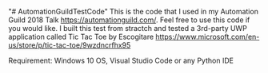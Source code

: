 "# AutomationGuildTestCode" 
This is the code that I used in my Automation Guild 2018 Talk https://automationguild.com/.
Feel free to use this code if you would like.
I built this test from stractch and tested a 3rd-party UWP application called Tic Tac Toe by Escogitare
https://www.microsoft.com/en-us/store/p/tic-tac-toe/9wzdncrfhx95


Requirement:
Windows 10 OS,
Visual Studio Code or any Python IDE 

